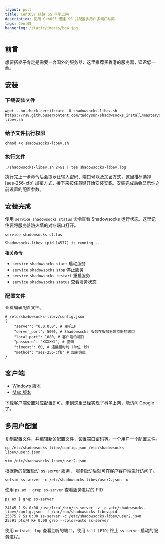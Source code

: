 ```yaml
---
layout: post
title: CentOS7 搭建 SS 科学上网
description: 使用 CenOS7 搭建 SS 并配置多用户多端口访问
tags: CentOS
bannerImg: /static/images/bg4.jpg
---
```


## 前言

想要搭梯子肯定是需要一台国外的服务器，这里推荐买香港的服务器，延迟低一些。

<!--more-->

## 安装

### 下载安装文件

```shell
wget --no-check-certificate -O shadowsocks-libev.sh https://raw.githubusercontent.com/teddysun/shadowsocks_install/master/shadowsocks-libev.sh
```

### 给予文件执行权限

```shell
chmod +x shadowsocks-libev.sh
```

### 执行文件

```shell
./shadowsocks-libev.sh 2>&1 | tee shadowsocks-libev.log
```

执行完上一步命令后会提示让输入密码、端口号以及加密方式，这里推荐选择 [aes-256-cfb] 加密方式，接下来按任意键开始安装安装。安装完成后会显示你之前设置的配置参数。

## 安装完成

使用 `service shadowsocks status` 命令查看 Shadowsocks 运行状态。这里记住要将服务器防火墙的对应端口打开。

```shell
service shadowsocks status

Shadowsocks-libev (pid 14577) is running...
```

**相关命令**

- `service shadowsocks start` 启动服务
- `service shadowsocks stop` 停止服务
- `service shadowsocks restart` 重启服务
- `service shadowsocks status` 查看服务状态

### 配置文件

查看编辑配置文件。

```shell
# /etc/shadowsocks-libev/config.json
{
    "server": "0.0.0.0", # 主机IP
    "server_port": 5000, # Shadowsocks 服务在服务器端监听的端口
    "local_port": 1080, # 客户端的端口
    "password": "XXXXXX", # 密码
    "timeout": 60, # 连接超时时（单位：秒）
    "method": "aes-256-cfb" # 加密方式
}
```

## 客户端

- [Windows 版本](https://github.com/shadowsocks/shadowsocks-windows/releases)
- [Mac 版本](https://github.com/shadowsocks/shadowsocks-iOS/releases)

下载客户端设置对应配置即可。走到这里已经实现了科学上网，能访问 Google 了。

## 多用户配置

复制配置文件，并编辑新的配置文件，设置端口密码等。一个用户一个配置文件。

```shell
cp /etc/shadowsocks-libev/config.json /etc/shadowsocks-libev/user2.json

vim /etc/shadowsocks-libev/user2.json
```

根据新的配置启动 ss-server 服务， 服务启动后就可在客户客户端进行访问了。

```shell
setsid ss-server -c /etc/shadowsocks-libev/user2.json -u
```

使用 `ps ax | grep ss-server` 查看服务进程的 PID

```shell
ps ax | grep ss-server

24145 ? Ss 0:00 /usr/local/bin/ss-server -v -c /etc/shadowsocks-libev/config.json -f /var/run/shadowsocks-libev.pid
25575 ? Ss 0:00 ss-server -c /etc/shadowsocks-libev/user2.json
25591 pts/0 R+ 0:00 grep --color=auto ss-server
```

使用 `netstat -lnp` 查看监听的端口，使用 `kill [PID]` 终止 `ss-server` 启动的服务进程。
